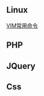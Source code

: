 ## Linux

[VIM常用命令](https://github.com/yank0362/blog/blob/master/index.md) 

## PHP

## JQuery

## Css

